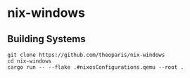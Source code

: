 # nix-windows

## Building Systems

```shell
git clone https://github.com/theoparis/nix-windows
cd nix-windows
cargo run -- --flake .#nixosConfigurations.qemu --root .
```
